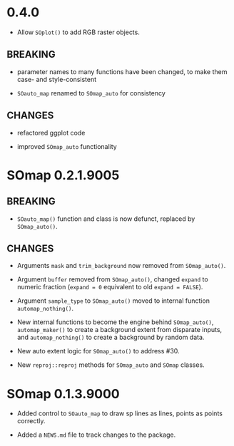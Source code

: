 # 0.4.0

* Allow `SOplot()` to add RGB raster objects. 

## BREAKING

* parameter names to many functions have been changed, to make them case- and style-consistent

* `SOauto_map` renamed to `SOmap_auto` for consistency

## CHANGES

* refactored ggplot code

* improved `SOmap_auto` functionality


# SOmap 0.2.1.9005

## BREAKING

* `SOauto_map()` function and class is now defunct, replaced by `SOmap_auto()`.

## CHANGES

* Arguments `mask` and `trim_background`  now removed from `SOmap_auto()`.

* Argument `buffer` removed from `SOmap_auto()`, changed `expand` to numeric fraction (`expand = 0` equivalent to old `expand = FALSE`).

* Argument `sample_type` to `SOmap_auto()` moved to internal function `automap_nothing()`.

* New internal functions to become the engine behind `SOmap_auto()`,  `automap_maker()` to create a background extent from disparate inputs, and `automap_nothing()` to create a background by random data.

* New auto extent logic for `SOmap_auto()` to address #30.

* New `reproj::reproj` methods for `SOmap_auto` and `SOmap` classes.

# SOmap 0.1.3.9000

* Added control to `SOauto_map` to draw sp lines as lines, points as points correctly. 

* Added a `NEWS.md` file to track changes to the package.
